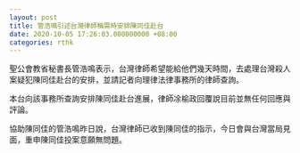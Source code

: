 ```yaml
---
layout: post
title: 管浩鳴引述台灣律師稱需時安排陳同佳赴台
date: 2020-10-05 17:26:03.000000000 +08:00
categories: rthk
---
```


聖公會教省秘書長管浩鳴表示，台灣律師希望能給他們幾天時間，去處理台灣殺人案疑犯陳同佳赴台的安排，並請記者向理律法律事務所的律師查詢。

本台向該事務所查詢安排陳同佳赴台進展，律師凃榆政回覆說目前並無任何回應與評論。

協助陳同佳的管浩鳴昨日說，台灣律師已收到陳同佳的指示，今日會與台灣當局見面，重申陳同佳投案意願無問題。
